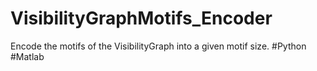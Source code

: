 # VisibilityGraphMotifs_Encoder
Encode the motifs of the VisibilityGraph into a given motif size.  #Python #Matlab 
